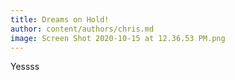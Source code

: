 ```yaml
---
title: Dreams on Hold!
author: content/authors/chris.md
image: Screen Shot 2020-10-15 at 12.36.53 PM.png
---
```


Yessss
